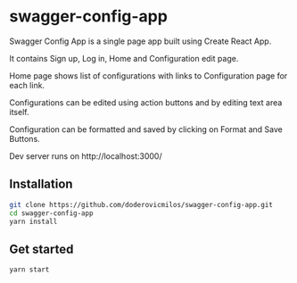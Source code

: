 # swagger-config-app

Swagger Config App is a single page app built using Create React App.

It contains Sign up, Log in, Home and Configuration edit page.

Home page shows list of configurations with links to Configuration page for each link.

Configurations can be edited using action buttons and by editing text area itself.

Configuration can be formatted and saved by clicking on Format and Save Buttons.

Dev server runs on http://localhost:3000/

## Installation

```bash
git clone https://github.com/doderovicmilos/swagger-config-app.git
cd swagger-config-app
yarn install
```

## Get started

```bash
yarn start
```  









